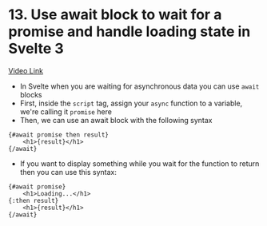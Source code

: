 # 13. Use await block to wait for a promise and handle loading state in Svelte 3

[Video Link](https://egghead.io/lessons/svelte-use-await-block-to-wait-for-a-promise-and-handle-loading-state-in-svelte-3?pl=getting-started-with-svelte-3-05a8541a)

- In Svelte when you are waiting for asynchronous data you can use `await` blocks
- First, inside the `script` tag, assign your `async` function to a variable, we're calling it `promise` here
- Then, we can use an await block with the following syntax

```
{#await promise then result}
    <h1>{result}</h1>
{/await}
```

- If you want to display something while you wait for the function to return then you can use this syntax:

```
{#await promise}
    <h1>Loading...</h1>
{:then result}
    <h1>{result}</h1>
{/await}
```

